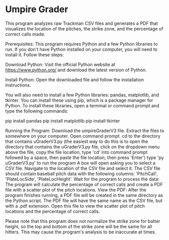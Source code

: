 # Umpire Grader

This program analyzes raw Trackman CSV files and generates a PDF that visualizes the location of the pitches, the strike zone, and the percentage of correct calls made.

Prerequisites:
This program requires Python and a few Python libraries to run. If you don't have Python installed on your computer, you will need to install it. Follow these steps:

Download Python: Visit the official Python website at https://www.python.org/ and download the latest version of Python.

Install Python: Open the downloaded file and follow the installation instructions.

You will also need to install a few Python libraries: pandas, matplotlib, and tkinter. You can install these using pip, which is a package manager for Python. To install these libraries, open a terminal or command prompt and type the following commands:

pip install pandas
pip install matplotlib
pip install tkinter



Running the Program:
Download the umpireGraderV3 file.
Extract the files to somewhere on your computer.
Open command prompt.
cd to the directory that contains uGraderV3.py (the easiest way to do this is to open the directory that contains the uGraderV3.py file, click on the dropdown menu above the file, copy the file location, type 'cd' into command prompt followed by a space, then paste the file location, then press 'Enter')
type 'py uGraderV3.py' to run the program
A box will open asking you to select a CSV file. Navigate to the location of the CSV file and select it. The CSV file should contain baseball pitch data with the following columns: 'PitchCall', 'PlateLocSide', 'PlateLocHeight'.
Wait for the program to process the data: The program will calculate the percentage of correct calls and create a PDF file with a scatter plot of the pitch locations.
View the PDF: After the program finishes running, a PDF file will be created in the same directory as the Python script. The PDF file will have the same name as the CSV file, but with a .pdf extension. Open this file to view the scatter plot of pitch locations and the percentage of correct calls.

Please note that this program does not normalize the strike zone for batter height, so the top and bottom of the strike zone will be the same for all hitters. This may cause the program's analysis to be inaccurate at times. 

